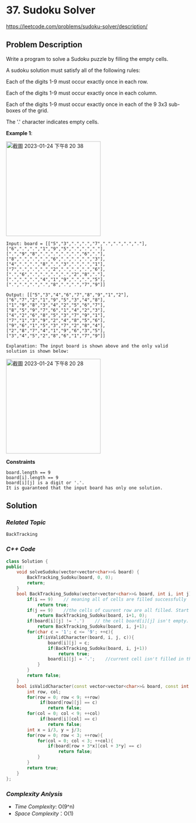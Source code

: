 # 37. Sudoku Solver

https://leetcode.com/problems/sudoku-solver/description/

## Problem Description

Write a program to solve a Sudoku puzzle by filling the empty cells.

A sudoku solution must satisfy all of the following rules:

Each of the digits 1-9 must occur exactly once in each row.

Each of the digits 1-9 must occur exactly once in each column.

Each of the digits 1-9 must occur exactly once in each of the 9 3x3 sub-boxes of the grid.

The '.' character indicates empty cells.



**Example 1**:

<img width="259" alt="截圖 2023-01-24 下午8 20 38" src="https://user-images.githubusercontent.com/18256877/214290581-1c025c59-ee06-4dbe-a551-cac5640ace59.png">

```
Input: board = [["5","3",".",".","7",".",".",".","."],["6",".",".","1","9","5",".",".","."],[".","9","8",".",".",".",".","6","."],["8",".",".",".","6",".",".",".","3"],["4",".",".","8",".","3",".",".","1"],["7",".",".",".","2",".",".",".","6"],[".","6",".",".",".",".","2","8","."],[".",".",".","4","1","9",".",".","5"],[".",".",".",".","8",".",".","7","9"]]

Output: [["5","3","4","6","7","8","9","1","2"],["6","7","2","1","9","5","3","4","8"],["1","9","8","3","4","2","5","6","7"],["8","5","9","7","6","1","4","2","3"],["4","2","6","8","5","3","7","9","1"],["7","1","3","9","2","4","8","5","6"],["9","6","1","5","3","7","2","8","4"],["2","8","7","4","1","9","6","3","5"],["3","4","5","2","8","6","1","7","9"]]

Explanation: The input board is shown above and the only valid solution is shown below:
```
<img width="259" alt="截圖 2023-01-24 下午8 20 28" src="https://user-images.githubusercontent.com/18256877/214290557-bcd280ac-99b6-4100-8a97-812372257afa.png">

**Constraints**
```
board.length == 9
board[i].length == 9
board[i][j] is a digit or '.'.
It is guaranteed that the input board has only one solution.
```

## Solution

### _Related Topic_
    BackTracking

### _C++ Code_
```cpp
class Solution {
public:
    void solveSudoku(vector<vector<char>>& board) {
        BackTracking_Sudoku(board, 0, 0);
        return;
    }
    bool BackTracking_Sudoku(vector<vector<char>>& board, int i, int j){
        if(i == 9)    // meaning all of cells are filled successfully
            return true;
        if(j == 9)    //the cells of cuurent row are all filled. Start to fill the cells of next row (i+1)
            return BackTracking_Sudoku(board, i+1, 0);
        if(board[i][j] != '.')    // the cell board[i][j] isn't empty. Fill the cell of next column.
            return BackTracking_Sudoku(board, i, j+1);
        for(char c = '1'; c <= '9'; ++c){
            if(isValidCharacter(board, i, j, c)){
                board[i][j] = c;
                if(BackTracking_Sudoku(board, i, j+1))
                    return true;
                board[i][j] = '.';    //current cell isn't filled in the correct character, reset as '.' and try next character
            }
        }
        return false;
    }
    bool isValidCharacter(const vector<vector<char>>& board, const int i, const int j, const char c){
        int row, col;
        for(row = 0; row < 9; ++row)
             if(board[row][j] == c)
                return false;
        for(col = 0; col < 9; ++col)
             if(board[i][col] == c)
                return false;      
        int x = i/3, y = j/3;
        for(row = 0; row < 3; ++row){
            for(col = 0; col < 3; ++col){
                if(board[row + 3*x][col + 3*y] == c)
                    return false;
            }
        }          
        return true;
    }
};
```

### _Complexity Anlysis_
- _Time Complexity_: O(9^n)
- _Space Complexity_：O(1)
